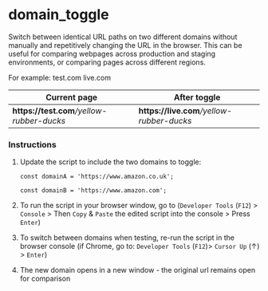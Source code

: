 # domain_toggle

Switch between identical URL paths on two different domains without manually and repetitively changing the URL in the browser.
This can be useful for comparing webpages across production and staging environments, or comparing pages across different regions.

For example: 
test.com
live.com

| Current page | After toggle |
| ------------ | -------- |
| <strong>https://<span></span>test.com</strong><em>/yellow-rubber-ducks</em>|<strong>https://<span></span>live.com</strong><em>/yellow-rubber-ducks</em>|

### Instructions

1. Update the script to include the two domains to toggle:

    `const domainA = 'https://www.amazon.co.uk';`

    `const domainB = 'https://www.amazon.com';`

2. To run the script in your browser window, go to (`Developer Tools` (`F12`) > `Console` > Then `Copy` & `Paste` the edited script into the console > Press `Enter`) 
3. To switch between domains when testing, re-run the script in the browser console (if Chrome, go to: `Developer Tools` (`F12`)> `Cursor Up` (&#8593;) > `Enter`)
4. The new domain opens in a new window - the original url remains open for comparison
